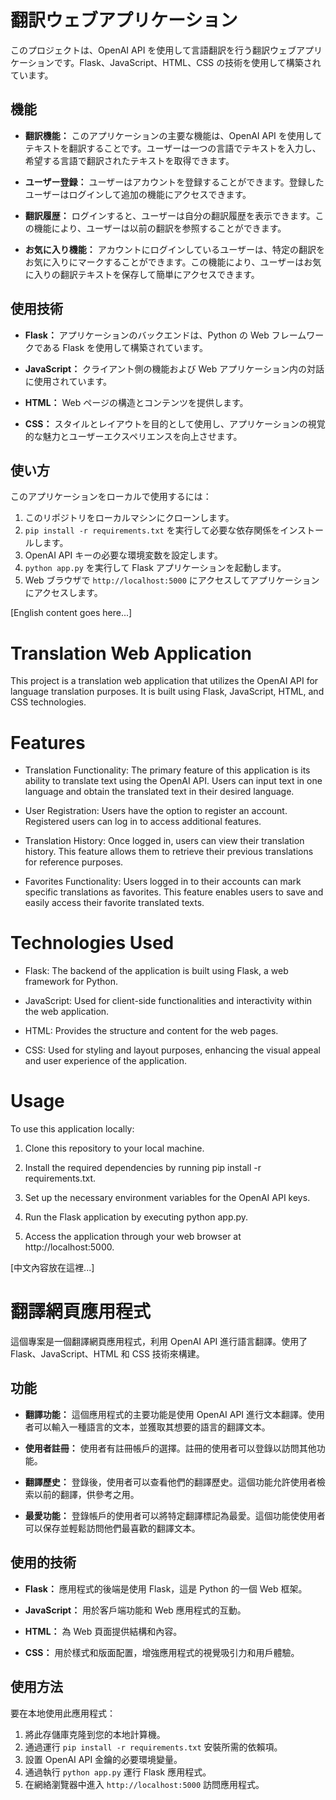 # 翻訳ウェブアプリケーション

このプロジェクトは、OpenAI API を使用して言語翻訳を行う翻訳ウェブアプリケーションです。Flask、JavaScript、HTML、CSS の技術を使用して構築されています。

## 機能

- **翻訳機能：** このアプリケーションの主要な機能は、OpenAI API を使用してテキストを翻訳することです。ユーザーは一つの言語でテキストを入力し、希望する言語で翻訳されたテキストを取得できます。
  
- **ユーザー登録：** ユーザーはアカウントを登録することができます。登録したユーザーはログインして追加の機能にアクセスできます。
  
- **翻訳履歴：** ログインすると、ユーザーは自分の翻訳履歴を表示できます。この機能により、ユーザーは以前の翻訳を参照することができます。
  
- **お気に入り機能：** アカウントにログインしているユーザーは、特定の翻訳をお気に入りにマークすることができます。この機能により、ユーザーはお気に入りの翻訳テキストを保存して簡単にアクセスできます。
  

## 使用技術

- **Flask：** アプリケーションのバックエンドは、Python の Web フレームワークである Flask を使用して構築されています。
  
- **JavaScript：** クライアント側の機能および Web アプリケーション内の対話に使用されています。
  
- **HTML：** Web ページの構造とコンテンツを提供します。
  
- **CSS：** スタイルとレイアウトを目的として使用し、アプリケーションの視覚的な魅力とユーザーエクスペリエンスを向上させます。
  

## 使い方

このアプリケーションをローカルで使用するには：

1. このリポジトリをローカルマシンにクローンします。
2. `pip install -r requirements.txt` を実行して必要な依存関係をインストールします。
3. OpenAI API キーの必要な環境変数を設定します。
4. `python app.py` を実行して Flask アプリケーションを起動します。
5. Web ブラウザで `http://localhost:5000` にアクセスしてアプリケーションにアクセスします。

[English content goes here...]

# Translation Web Application

This project is a translation web application that utilizes the OpenAI API for language translation purposes. It is built using Flask, JavaScript, HTML, and CSS technologies.

# Features

- Translation Functionality: The primary feature of this application is its ability to translate text using the OpenAI API. Users can input text in one language and obtain the translated text in their desired language.

- User Registration: Users have the option to register an account. Registered users can log in to access additional features.
  
- Translation History: Once logged in, users can view their translation history. This feature allows them to retrieve their previous translations for reference purposes.
  
- Favorites Functionality: Users logged in to their accounts can mark specific translations as favorites. This feature enables users to save and easily access their favorite translated texts.
  

# Technologies Used

- Flask: The backend of the application is built using Flask, a web framework for Python.
  
- JavaScript: Used for client-side functionalities and interactivity within the web application.
  
- HTML: Provides the structure and content for the web pages.
  
- CSS: Used for styling and layout purposes, enhancing the visual appeal and user experience of the application.
  

# Usage

To use this application locally:

1. Clone this repository to your local machine.
  
2. Install the required dependencies by running pip install -r requirements.txt.
  
3. Set up the necessary environment variables for the OpenAI API keys.
  
4. Run the Flask application by executing python app.py.
  
5. Access the application through your web browser at http://localhost:5000.
  

[中文內容放在這裡...]

# 翻譯網頁應用程式

這個專案是一個翻譯網頁應用程式，利用 OpenAI API 進行語言翻譯。使用了 Flask、JavaScript、HTML 和 CSS 技術來構建。

## 功能

- **翻譯功能：** 這個應用程式的主要功能是使用 OpenAI API 進行文本翻譯。使用者可以輸入一種語言的文本，並獲取其想要的語言的翻譯文本。
  
- **使用者註冊：** 使用者有註冊帳戶的選擇。註冊的使用者可以登錄以訪問其他功能。
  
- **翻譯歷史：** 登錄後，使用者可以查看他們的翻譯歷史。這個功能允許使用者檢索以前的翻譯，供參考之用。
  
- **最愛功能：** 登錄帳戶的使用者可以將特定翻譯標記為最愛。這個功能使使用者可以保存並輕鬆訪問他們最喜歡的翻譯文本。
  

## 使用的技術

- **Flask：** 應用程式的後端是使用 Flask，這是 Python 的一個 Web 框架。
  
- **JavaScript：** 用於客戶端功能和 Web 應用程式的互動。
  
- **HTML：** 為 Web 頁面提供結構和內容。
  
- **CSS：** 用於樣式和版面配置，增強應用程式的視覺吸引力和用戶體驗。
  

## 使用方法

要在本地使用此應用程式：

1. 將此存儲庫克隆到您的本地計算機。
2. 通過運行 `pip install -r requirements.txt` 安裝所需的依賴項。
3. 設置 OpenAI API 金鑰的必要環境變量。
4. 通過執行 `python app.py` 運行 Flask 應用程式。
5. 在網絡瀏覽器中進入 `http://localhost:5000` 訪問應用程式。